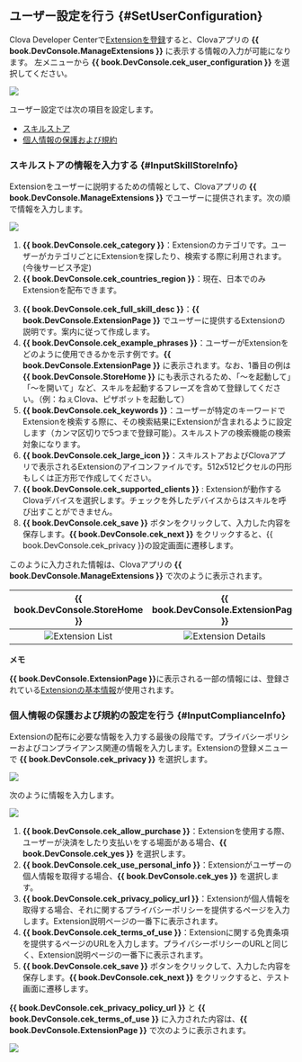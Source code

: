 ## ユーザー設定を行う {#SetUserConfiguration}

Clova Developer Centerで[Extensionを登録](/DevConsole/Guides/CEK/Register_Extension.md)すると、Clovaアプリの **{{ book.DevConsole.ManageExtensions }}** に表示する情報の入力が可能になります。
左メニューから **{{ book.DevConsole.cek_user_configuration }}** を選択してください。

![](/DevConsole/Resources/Images/DevConsole-User_Config_Menu.png)

ユーザー設定では次の項目を設定します。
* [スキルストア](#InputSkillStoreInfo)
* [個人情報の保護および規約](#SetAccountLinking)

### スキルストアの情報を入力する {#InputSkillStoreInfo}

Extensionをユーザーに説明するための情報として、Clovaアプリの **{{ book.DevConsole.ManageExtensions }}** でユーザーに提供されます。次の順で情報を入力します。

![](/DevConsole/Resources/Images/DevConsole-Input_Skill_Store_Info.png)

1. **{{ book.DevConsole.cek_category }}**：Extensionのカテゴリです。ユーザーがカテゴリごとにExtensionを探したり、検索する際に利用されます。(今後サービス予定)
2. **{{ book.DevConsole.cek_countries_region }}**：現在、日本でのみExtensionを配布できます。
<!--
3. **{{ book.DevConsole.cek_short_skill_desc }}**：音声でスキルを説明するためのテキストです。
-->
3. **{{ book.DevConsole.cek_full_skill_desc }}**：**{{ book.DevConsole.ExtensionPage }}** でユーザーに提供するExtensionの説明です。案内に従って作成します。
4. **{{ book.DevConsole.cek_example_phrases }}**：ユーザーがExtensionをどのように使用できるかを示す例です。**{{ book.DevConsole.ExtensionPage }}** に表示されます。なお、1番目の例は **{{ book.DevConsole.StoreHome }}** にも表示されるため、「〜を起動して」「〜を開いて」など、スキルを起動するフレーズを含めて登録してください。（例：ねぇClova、ピザボットを起動して）
5. **{{ book.DevConsole.cek_keywords }}**：ユーザーが特定のキーワードでExtensionを検索する際に、その検索結果にExtensionが含まれるように設定します（カンマ区切りで5つまで登録可能）。スキルストアの検索機能の検索対象になります。
6. **{{ book.DevConsole.cek_large_icon }}**：スキルストアおよびClovaアプリで表示されるExtensionのアイコンファイルです。512x512ピクセルの円形もしくは正方形で作成してください。
7. **{{ book.DevConsole.cek_supported_clients }}** : Extensionが動作するClovaデバイスを選択します。チェックを外したデバイスからはスキルを呼び出すことができません。
8. **{{ book.DevConsole.cek_save }}** ボタンをクリックして、入力した内容を保存します。**{{ book.DevConsole.cek_next }}** をクリックすると、{{ book.DevConsole.cek_privacy }}の設定画面に遷移します。

このように入力された情報は、Clovaアプリの **{{ book.DevConsole.ManageExtensions }}** で次のように表示されます。

| {{ book.DevConsole.StoreHome }} | {{ book.DevConsole.ExtensionPage }} |
| :-----------------------------: | :---------------------------------: |
| ![Extension List](/DevConsole/Resources/Images/DevConsole-Store_UI_Example-Extension_Store_Home.png) | ![Extension Details](/DevConsole/Resources/Images/DevConsole-Store_UI_Example-Extension_Page.png) |

<div class="note">
  <p><strong>メモ</strong></p>
  <p><strong>{{ book.DevConsole.ExtensionPage }}</strong>に表示される一部の情報には、登録されている<a href="/DevConsole/Guides/CEK/Register_Extension.md#InputSkillInfo">Extensionの基本情報</a>が使用されます。</p>
</div>

### 個人情報の保護および規約の設定を行う {#InputComplianceInfo}

Extensionの配布に必要な情報を入力する最後の段階です。プライバシーポリシーおよびコンプライアンス関連の情報を入力します。Extensionの登録メニューで **{{ book.DevConsole.cek_privacy }}** を選択します。

![](/DevConsole/Resources/Images/DevConsole-Policy_Menu.png)

次のように情報を入力します。

![](/DevConsole/Resources/Images/DevConsole-Input_Policy.png)

1. **{{ book.DevConsole.cek_allow_purchase }}**：Extensionを使用する際、ユーザーが決済をしたり支払いをする場面がある場合、**{{ book.DevConsole.cek_yes }}** を選択します。
2. **{{ book.DevConsole.cek_use_personal_info }}**：Extensionがユーザーの個人情報を取得する場合、**{{ book.DevConsole.cek_yes }}** を選択します。
3. **{{ book.DevConsole.cek_privacy_policy_url }}**：Extensionが個人情報を取得する場合、それに関するプライバシーポリシーを提供するページを入力します。Extension説明ページの一番下に表示されます。
4. **{{ book.DevConsole.cek_terms_of_use }}**：Extensionに関する免責条項を提供するページのURLを入力します。プライバシーポリシーのURLと同じく、Extension説明ページの一番下に表示されます。
5. **{{ book.DevConsole.cek_save }}** ボタンをクリックして、入力した内容を保存します。**{{ book.DevConsole.cek_next }}** をクリックすると、テスト画面に遷移します。

**{{ book.DevConsole.cek_privacy_policy_url }}** と **{{ book.DevConsole.cek_terms_of_use }}** に入力された内容は、**{{ book.DevConsole.ExtensionPage }}** で次のように表示されます。

![](/DevConsole/Resources/Images/DevConsole-Store_UI_Example-Extension_Policy.png)
